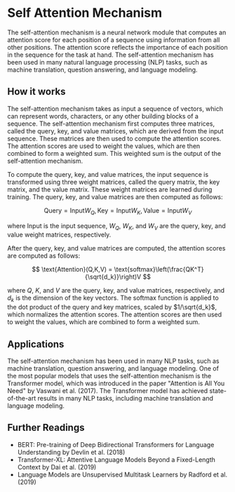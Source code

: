 # Self Attention Mechanism

The self-attention mechanism is a neural network module that computes an attention score for each position of a sequence using information from all other positions. The attention score reflects the importance of each position in the sequence for the task at hand. The self-attention mechanism has been used in many natural language processing (NLP) tasks, such as machine translation, question answering, and language modeling.

## How it works

The self-attention mechanism takes as input a sequence of vectors, which can represent words, characters, or any other building blocks of a sequence. The self-attention mechanism first computes three matrices, called the query, key, and value matrices, which are derived from the input sequence. These matrices are then used to compute the attention scores. The attention scores are used to weight the values, which are then combined to form a weighted sum. This weighted sum is the output of the self-attention mechanism.

To compute the query, key, and value matrices, the input sequence is transformed using three weight matrices, called the query matrix, the key matrix, and the value matrix. These weight matrices are learned during training. The query, key, and value matrices are then computed as follows:

$$
\text{Query} = \text{Input}W_Q, \text{Key} = \text{Input}W_K, \text{Value} = \text{Input}W_V
$$

where $\text{Input}$ is the input sequence, $W_Q$, $W_K$, and $W_V$ are the query, key, and value weight matrices, respectively.

After the query, key, and value matrices are computed, the attention scores are computed as follows:

$$
\text{Attention}(Q,K,V) = \text{softmax}\left(\frac{QK^T}{\sqrt{d_k}}\right)V
$$

where $Q$, $K$, and $V$ are the query, key, and value matrices, respectively, and $d_k$ is the dimension of the key vectors. The softmax function is applied to the dot product of the query and key matrices, scaled by $1/\sqrt{d_k}$, which normalizes the attention scores. The attention scores are then used to weight the values, which are combined to form a weighted sum.

## Applications

The self-attention mechanism has been used in many NLP tasks, such as machine translation, question answering, and language modeling. One of the most popular models that uses the self-attention mechanism is the Transformer model, which was introduced in the paper "Attention is All You Need" by Vaswani et al. (2017). The Transformer model has achieved state-of-the-art results in many NLP tasks, including machine translation and language modeling.

## Further Readings

- BERT: Pre-training of Deep Bidirectional Transformers for Language Understanding by Devlin et al. (2018)
- Transformer-XL: Attentive Language Models Beyond a Fixed-Length Context by Dai et al. (2019)
- Language Models are Unsupervised Multitask Learners by Radford et al. (2019)
